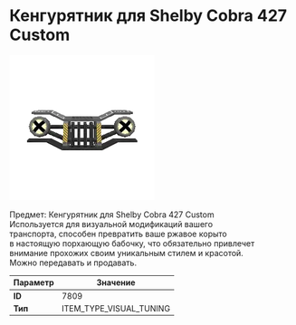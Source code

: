 # Кенгурятник для Shelby Cobra 427 Custom

![Item Image](../img/7809.webp?raw=true)

Предмет: Кенгурятник для Shelby Cobra 427 Custom<br>Используется для визуальной модификаций вашего<br>транспорта, способен превратить ваше ржавое корыто<br>в настоящую порхающую бабочку, что обязательно привлечет<br>внимание прохожих своим уникальным стилем и красотой.<br>Можно передавать и продавать.


| Параметр | Значение |
|----------|----------|
| **ID** | 7809 |
| **Тип** | ITEM_TYPE_VISUAL_TUNING |

